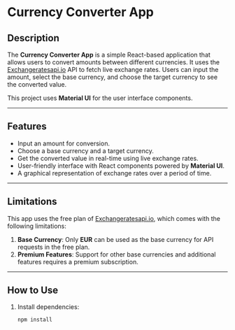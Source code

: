 # Currency Converter App

## Description

The **Currency Converter App** is a simple React-based application that allows users to convert amounts between different currencies. It uses the [Exchangeratesapi.io](https://exchangeratesapi.io/) API to fetch live exchange rates. Users can input the amount, select the base currency, and choose the target currency to see the converted value.

This project uses **Material UI** for the user interface components.

---

## Features

- Input an amount for conversion.
- Choose a base currency and a target currency.
- Get the converted value in real-time using live exchange rates.
- User-friendly interface with React components powered by **Material UI**.
- A graphical representation of exchange rates over a period of time.

---

## Limitations

This app uses the free plan of [Exchangeratesapi.io](https://exchangeratesapi.io/), which comes with the following limitations:

1. **Base Currency**: Only **EUR** can be used as the base currency for API requests in the free plan.
2. **Premium Features**: Support for other base currencies and additional features requires a premium subscription.

---

## How to Use

1. Install dependencies:
   ```bash
   npm install


